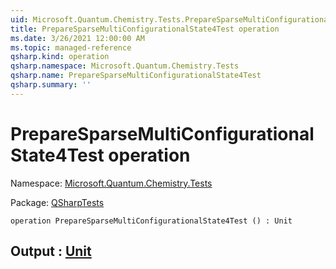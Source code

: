 ```yaml
---
uid: Microsoft.Quantum.Chemistry.Tests.PrepareSparseMultiConfigurationalState4Test
title: PrepareSparseMultiConfigurationalState4Test operation
ms.date: 3/26/2021 12:00:00 AM
ms.topic: managed-reference
qsharp.kind: operation
qsharp.namespace: Microsoft.Quantum.Chemistry.Tests
qsharp.name: PrepareSparseMultiConfigurationalState4Test
qsharp.summary: ''
---
```


# PrepareSparseMultiConfigurationalState4Test operation

Namespace: [Microsoft.Quantum.Chemistry.Tests](xref:Microsoft.Quantum.Chemistry.Tests)

Package: [QSharpTests](https://nuget.org/packages/QSharpTests)




```qsharp
operation PrepareSparseMultiConfigurationalState4Test () : Unit
```


## Output : [Unit](xref:microsoft.quantum.lang-ref.unit)

